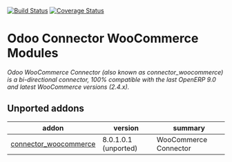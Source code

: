 [![Build Status](https://travis-ci.org/OCA/connector-woocommerce.svg?branch=9.0)](https://travis-ci.org/OCA/connector-woocommerce)
[![Coverage Status](https://coveralls.io/repos/OCA/connector-woocommerce/badge.svg?branch=9.0&service=github)](https://coveralls.io/github/OCA/connector-woocommerce?branch=9.0)

Odoo Connector WooCommerce Modules
===================================
*Odoo WooCommerce Connector (also known as connector_woocommerce) is a bi-directional connector, 100% compatible with the last OpenERP 9.0 and latest WooCommerce versions (2.4.x).*

[//]: # (addons)

Unported addons
---------------
addon | version | summary
--- | --- | ---
[connector_woocommerce](connector_woocommerce/) | 8.0.1.0.1 (unported) | WooCommerce Connector

[//]: # (end addons)
